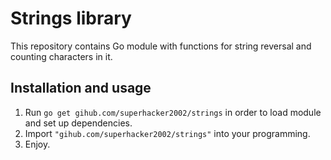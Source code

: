 # Strings library
This repository contains Go module with functions for string reversal and counting characters in it.

## Installation and usage
1. Run `go get gihub.com/superhacker2002/strings` in order to load module and set up dependencies.
2. Import `"gihub.com/superhacker2002/strings"` into your programming.
3. Enjoy.
